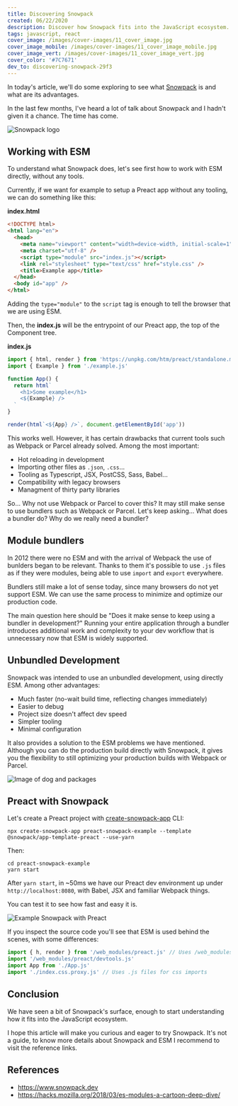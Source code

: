```yaml
---
title: Discovering Snowpack
created: 06/22/2020
description: Discover how Snowpack fits into the JavaScript ecosystem.
tags: javascript, react
cover_image: /images/cover-images/11_cover_image.jpg
cover_image_mobile: /images/cover-images/11_cover_image_mobile.jpg
cover_image_vert: /images/cover-images/11_cover_image_vert.jpg
cover_color: '#7C7671'
dev_to: discovering-snowpack-29f3
---
```


In today's article, we'll do some exploring to see what [Snowpack](https://www.snowpack.dev/) is and what are its advantages.

In the last few months, I've heard a lot of talk about Snowpack and I hadn't given it a chance. The time has come.

<img src="/images/blog-images/snowpack_logo.png" alt="Snowpack logo" class="center transparent" />

## Working with ESM

To understand what Snowpack does, let's see first how to work with ESM directly, without any tools.

Currently, if we want for example to setup a Preact app without any tooling, we can do something like this:

**index.html**

```html
<!DOCTYPE html>
<html lang="en">
  <head>
    <meta name="viewport" content="width=device-width, initial-scale=1" />
    <meta charset="utf-8" />
    <script type="module" src="index.js"></script>
    <link rel="stylesheet" type="text/css" href="style.css" />
    <title>Example app</title>
  </head>
  <body id="app" />
</html>
```

Adding the `type="module"` to the `script` tag is enough to tell the browser that we are using ESM.

Then, the **index.js** will be the entrypoint of our Preact app, the top of the Component tree.

**index.js**

```js
import { html, render } from 'https://unpkg.com/htm/preact/standalone.module.js'
import { Example } from './example.js'

function App() {
  return html`
    <h1>Some example</h1>
    <${Example} />
  `
}

render(html`<${App} />`, document.getElementById('app'))
```

This works well. However, it has certain drawbacks that current tools such as Webpack or Parcel already solved. Among the most important:

- Hot reloading in development
- Importing other files as `.json`, `.css`...
- Tooling as Typescript, JSX, PostCSS, Sass, Babel...
- Compatibility with legacy browsers
- Managment of thirty party libraries

So... Why not use Webpack or Parcel to cover this? It may still make sense to use bundlers such as Webpack or Parcel.
Let's keep asking... What does a bundler do? Why do we really need a bundler?

## Module bundlers

In 2012 there were no ESM and with the arrival of Webpack the use of bunlders began to be relevant. Thanks to them it's possible to use `.js` files as if they were modules, being able to use `import` and `export` everywhere.

Bundlers still make a lot of sense today, since many browsers do not yet support ESM. We can use the same process to minimize and optimize our production code.

The main question here should be "Does it make sense to keep using a bundler in development?" Running your entire application through a bundler introduces additional work and complexity to your dev workflow that is unnecessary now that ESM is widely supported.

## Unbundled Development

Snowpack was intended to use an unbundled development, using directly ESM. Among other advantages:

- Much faster (no-wait build time, reflecting changes immediately)
- Easier to debug
- Project size doesn't affect dev speed
- Simpler tooling
- Minimal configuration

It also provides a solution to the ESM problems we have mentioned. Although you can do the production build directly with Snowpack, it gives you the flexibility to still optimizing your production builds with Webpack or Parcel.

<img src="/images/blog-images/unbundle_dog.jpeg" alt="Image of dog and packages" class="center" />

## Preact with Snowpack

Let's create a Preact project with [create-snowpack-app](https://github.com/pikapkg/create-snowpack-app) CLI:

```
npx create-snowpack-app preact-snowpack-example --template @snowpack/app-template-preact --use-yarn
```

Then:

```
cd preact-snowpack-example
yarn start
```

After `yarn start`, in ~50ms we have our Preact dev environment up under `http://localhost:8080`, with Babel, JSX and familiar Webpack things.

You can test it to see how fast and easy it is.

<img src="/images/blog-images/snowpack-preact-example.gif" alt="Example Snowpack with Preact" class="center" />

If you inspect the source code you'll see that ESM is used behind the scenes, with some differences:

```js
import { h, render } from '/web_modules/preact.js' // Uses /web_modules/* for dependencies
import '/web_modules/preact/devtools.js'
import App from './App.js'
import './index.css.proxy.js' // Uses .js files for css imports
```

## Conclusion

We have seen a bit of Snowpack's surface, enough to start understanding how it fits into the JavaScript ecosystem.

I hope this article will make you curious and eager to try Snowpack. It's not a guide, to know more details about Snowpack and ESM I recommend to visit the reference links.

## References

- https://www.snowpack.dev
- https://hacks.mozilla.org/2018/03/es-modules-a-cartoon-deep-dive/
